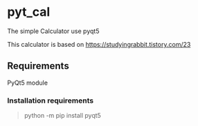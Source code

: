 # pyt_cal

The simple Calculator use pyqt5

This calculator is based on https://studyingrabbit.tistory.com/23

## Requirements

PyQt5 module

### Installation requirements
> python -m pip install pyqt5
